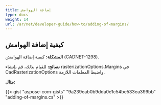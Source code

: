 ```yaml
---
title: إضافة الهوامش
type: docs
weight: 14
url: /ar/net/developer-guide/how-to/adding-of-margins/
---
```


## **كيفية إضافة الهوامش**

**المشكلة:** كيفية إضافة الهوامش  (CADNET-1298).

**نصائح:** للقيام بذلك، قم بإنشاء rasterizationOptions.Margins في CadRasterizationOptions واضبط المعلمات اللازمة.

**مثال:**

{{< gist "aspose-com-gists" "9a239eab0b9dda0e1c54be533ea399bb" "adding-of-margins.cs" >}}
